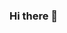 ### Hi there 👋

<!--
**axonapiwit/axonapiwit** is a ✨ _special_ ✨ repository because its `README.md` (this file) appears on your GitHub profile.

Here are some ideas to get you started:

- 🔭 I’m currently working on ...
- 🌱 I’m currently learning ...
- 👯 I’m looking to collaborate on ...
- 🤔 I’m looking for help with ...
- 💬 Ask me about ...
- 📫 How to reach me: ...
- 😄 Pronouns: ...
- ⚡ Fun fact: ...

-->

<a href="https://fictionhorizon.com/wp-content/uploads/2021/08/Solo-Leveling-Anime-Release-Date-Trailer-Plot-Cast-And-More-00.jpg" height="500" width="1200"><img align="center" /></a>
